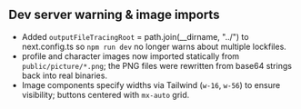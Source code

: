 ## Dev server warning & image imports
- Added `outputFileTracingRoot` = path.join(__dirname, "../") to next.config.ts so `npm run dev` no longer warns about multiple lockfiles.
- profile and character images now imported statically from `public/picture/*.png`; the PNG files were rewritten from base64 strings back into real binaries.
- Image components specify widths via Tailwind (`w-16`, `w-56`) to ensure visibility; buttons centered with `mx-auto` grid.